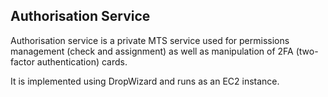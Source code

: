 ## Authorisation Service

Authorisation service is a private MTS service used for permissions management (check and assignment) as well as manipulation of 2FA (two-factor authentication) cards.

It is implemented using DropWizard and runs as an EC2 instance.